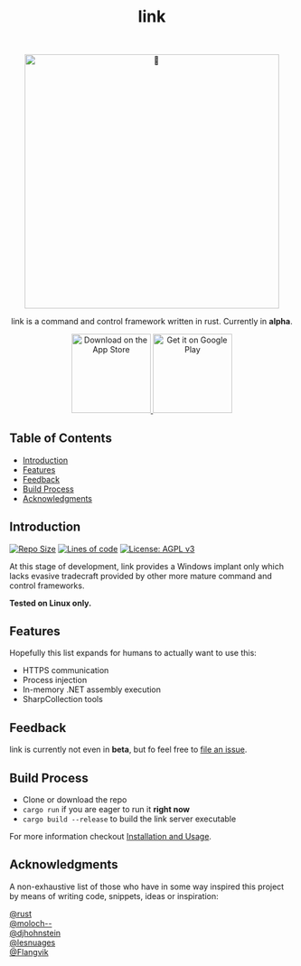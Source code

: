 <h1 align="center"> link </h1> <br>
<p align="center">
  <a href="https://github.com/postrequest/link">
    <img alt="🔗" title="link" src="https://i.giphy.com/6d2rN7dGii0eiKB2HO.gif" width="450">
  </a>
</p>

<p align="center">
  link is a command and control framework written in rust. Currently in <strong>alpha</strong>.
</p>

<p align="center">
  <a href="https://www.youtube.com/watch/dQw4w9WgXcQ">
    <img alt="Download on the App Store" title="App Store" src="http://i.imgur.com/0n2zqHD.png" width="140">
  </a>

  <a href="https://www.youtube.com/watch/dQw4w9WgXcQ">
    <img alt="Get it on Google Play" title="Google Play" src="http://i.imgur.com/mtGRPuM.png" width="140">
  </a>
</p>

## Table of Contents

- [Introduction](#introduction)
- [Features](#features)
- [Feedback](#feedback)
- [Build Process](#build-process)
- [Acknowledgments](#acknowledgments)

## Introduction

[![Repo Size](https://img.shields.io/github/repo-size/postrequest/link)](https://img.shields.io/github/repo-size/postrequest/link)
[![Lines of code](https://img.shields.io/tokei/lines/github/postrequest/link)](https://img.shields.io/tokei/lines/github/postrequest/link)
[![License: AGPL v3](https://img.shields.io/badge/License-AGPLv3-blue.svg)](https://www.gnu.org/licenses/agpl-3.0.en.html)

At this stage of development, link provides a Windows implant only which lacks evasive tradecraft provided by other more mature command and control frameworks.

**Tested on Linux only.**

## Features

Hopefully this list expands for humans to actually want to use this:

* HTTPS communication
* Process injection
* In-memory .NET assembly execution
* SharpCollection tools

## Feedback

link is currently not even in __beta__, but fo feel free to [file an issue](https://github.com/postrequest/link/issues/new).

## Build Process

- Clone or download the repo
- `cargo run` if you are eager to run it **right now**
- `cargo build --release` to build the link server executable

For more information checkout [Installation and Usage](https://github.com/postrequest/link/wiki/Installation-and-Usage).

## Acknowledgments

A non-exhaustive list of those who have in some way inspired this project by means of writing code, snippets, ideas or inspiration:

[@rust](https://github.com/rust-lang)  
[@moloch--](https://github.com/moloch--)  
[@djhohnstein](https://github.com/djhohnstein)  
[@lesnuages](https://github.com/lesnuages)  
[@Flangvik](https://github.com/Flangvik)  

